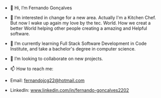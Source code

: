 - 👋 Hi, I’m Fernando Gonçalves 
- 👀 I’m interested in change for a new area. Actually I'm a Kitchen Chef. But now I wake up again my love by the tec. World. How we creat a better World helping other people creating a amazing and Helpful software. 
- 🌱 I’m currently learning Full Stack Software Development in Code Institute, and take a bachelor's degree in computer science. 
- 💞️ I’m looking to collaborate on new projects. 
- 📫 How to reach me:

- Email: fernandojcg22@hotmail.com
- LinkedIn: www.linkedin.com/in/fernando-goncalves2202

<!---
Goncalves95/Goncalves95 is a ✨ special ✨ repository because its `README.md` (this file) appears on your GitHub profile.
You can click the Preview link to take a look at your changes.
--->

